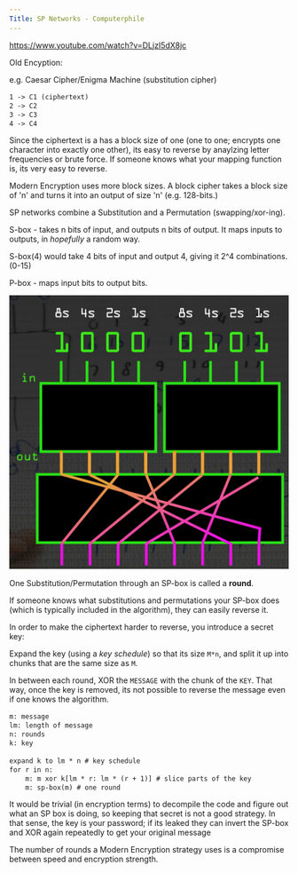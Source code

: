 ```yaml
---
Title: SP Networks - Computerphile
---
```


<https://www.youtube.com/watch?v=DLjzI5dX8jc>

Old Encyption:

e.g. Caesar Cipher/Enigma Machine (substitution cipher)

```
1 -> C1 (ciphertext)
2 -> C2
3 -> C3
4 -> C4
```

Since the ciphertext is a has a block size of one (one to one; encrypts one character into exactly one other), its easy to reverse by anaylzing letter frequencies or brute force. If someone knows what your mapping function is, its very easy to reverse.

Modern Encryption uses more block sizes. A block cipher takes a block size of 'n' and turns it into an output of size 'n' (e.g. 128-bits.)

SP networks combine a Substitution and a Permutation (swapping/xor-ing).

S-box - takes n bits of input, and outputs n bits of output. It maps inputs to outputs, in *hopefully* a random way.

S-box(4) would take 4 bits of input and output 4, giving it 2^4 combinations. (0-15)

P-box - maps input bits to output bits.

![sp-box](./images/sp-box.png)

One Substitution/Permutation through an SP-box is called a **round**.

If someone knows what substitutions and permutations your SP-box does (which is typically included in the algorithm), they can easily reverse it.

In order to make the ciphertext harder to reverse, you introduce a secret key:

Expand the key (using a *key schedule*) so that its size `M*n`, and split it up into chunks that are the same size as `M`.

In between each round, XOR the `MESSAGE` with the chunk of the `KEY`. That way, once the key is removed, its not possible to reverse the message even if one knows the algorithm.

```
m: message
lm: length of message
n: rounds
k: key

expand k to lm * n # key schedule
for r in n:
    m: m xor k[lm * r: lm * (r + 1)] # slice parts of the key
    m: sp-box(m) # one round
```

It would be trivial (in encryption terms) to decompile the code and figure out what an SP box is doing, so keeping that secret is not a good strategy. In that sense, the key is your password; if its leaked they can invert the SP-box and XOR again repeatedly to get your original message

The number of rounds a Modern Encryption strategy uses is a compromise between speed and encryption strength.
